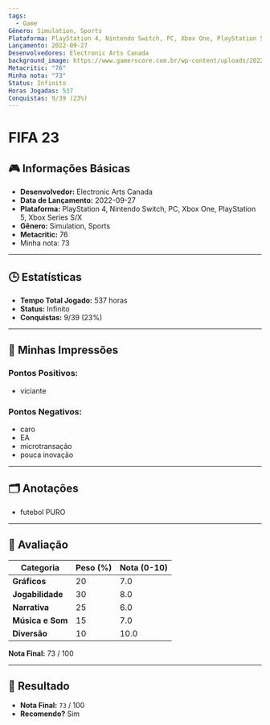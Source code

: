 ```yaml
---
tags:
  - Game
Gênero: Simulation, Sports
Plataforma: PlayStation 4, Nintendo Switch, PC, Xbox One, PlayStation 5, Xbox Series S/X
Lançamento: 2022-09-27
Desenvolvedores: Electronic Arts Canada
background_image: https://www.gamerscore.com.br/wp-content/uploads/2022/07/imagem_2022-07-20_163501981.png
Metacritic: "76"
Minha nota: "73"
Status: Infinito
Horas Jogadas: 537
Conquistas: 9/39 (23%)
---
```

# FIFA 23

## 🎮 Informações Básicas
- **Desenvolvedor:** Electronic Arts Canada
- **Data de Lançamento:** 2022-09-27
- **Plataforma:** PlayStation 4, Nintendo Switch, PC, Xbox One, PlayStation 5, Xbox Series S/X 
- **Gênero:** Simulation, Sports
- **Metacritic:** 76  
- Minha nota: 73

---

## 🕒 Estatísticas
- **Tempo Total Jogado:** 537 horas
- **Status:** Infinito
- **Conquistas:** 9/39 (23%)

---

## 📝 Minhas Impressões
### Pontos Positivos:
- viciante


### Pontos Negativos:
- caro
- EA
- microtransação
- pouca inovação

---

## 🗂️ Anotações
- futebol PURO

---------------------------------

## 📝 Avaliação
| Categoria          | Peso (%) | Nota (0-10) |
|--------------------|----------|-------------|
| **Gráficos**       | 20       | 7.0 |
| **Jogabilidade**   | 30       | 8.0 |
| **Narrativa**      | 25       | 6.0 |
| **Música e Som**   | 15       | 7.0 |
| **Diversão**       | 10       | 10.0 |

**Nota Final:** 73 / 100

---

## 🌟 Resultado
- **Nota Final:** `73` / 100
- **Recomendo?** Sim

